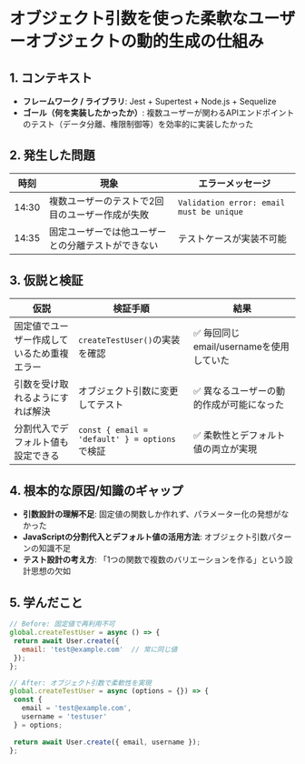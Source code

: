 # オブジェクト引数を使った柔軟なユーザーオブジェクトの動的生成の仕組み

## 1. コンテキスト
- **フレームワーク / ライブラリ**: Jest + Supertest + Node.js + Sequelize
- **ゴール（何を実装したかったか）**: 複数ユーザーが関わるAPIエンドポイントのテスト（データ分離、権限制御等）を効率的に実装したかった

## 2. 発生した問題

| 時刻  | 現象 | エラーメッセージ |
|-------|------|------------------|
| 14:30 | 複数ユーザーのテストで2回目のユーザー作成が失敗 | `Validation error: email must be unique` |
| 14:35 | 固定ユーザーでは他ユーザーとの分離テストができない | テストケースが実装不可能 |

## 3. 仮説と検証

| 仮説 | 検証手順 | 結果 |
|------|----------|------|
| 固定値でユーザー作成しているため重複エラー | `createTestUser()`の実装を確認 | ✅ 毎回同じemail/usernameを使用していた |
| 引数を受け取れるようにすれば解決 | オブジェクト引数に変更してテスト | ✅ 異なるユーザーの動的作成が可能になった |
| 分割代入でデフォルト値も設定できる | `const { email = 'default' } = options`で検証 | ✅ 柔軟性とデフォルト値の両立が実現 |

## 4. 根本的な原因/知識のギャップ
- **引数設計の理解不足**: 固定値の関数しか作れず、パラメーター化の発想がなかった
- **JavaScriptの分割代入とデフォルト値の活用方法**: オブジェクト引数パターンの知識不足
- **テスト設計の考え方**: 「1つの関数で複数のバリエーションを作る」という設計思想の欠如

## 5. 学んだこと

```javascript
// Before: 固定値で再利用不可
global.createTestUser = async () => {
 return await User.create({
   email: 'test@example.com'  // 常に同じ値
 });
};

// After: オブジェクト引数で柔軟性を実現
global.createTestUser = async (options = {}) => {
 const { 
   email = 'test@example.com',
   username = 'testuser' 
 } = options;
 
 return await User.create({ email, username });
};